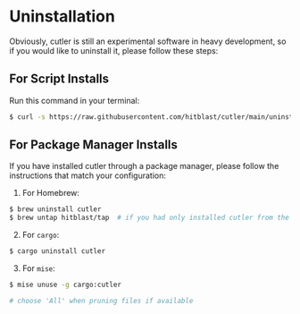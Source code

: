 # Uninstallation

Obviously, cutler is still an experimental software in heavy development, so if you would like to uninstall it, please follow these steps:

## For Script Installs

Run this command in your terminal:

```bash
$ curl -s https://raw.githubusercontent.com/hitblast/cutler/main/uninstall.sh | bash
```

## For Package Manager Installs

If you have installed cutler through a package manager, please follow the instructions that match your configuration:

1. For Homebrew:

```bash
$ brew uninstall cutler
$ brew untap hitblast/tap  # if you had only installed cutler from the tap
```

2. For `cargo`:

```bash
$ cargo uninstall cutler
```

3. For `mise`:

```bash
$ mise unuse -g cargo:cutler

# choose 'All' when pruning files if available
```
